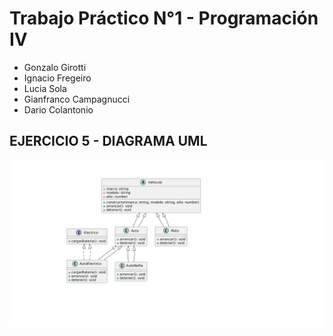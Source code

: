 # Trabajo Práctico N°1 - Programación IV
- Gonzalo Girotti
- Ignacio Fregeiro
- Lucia Sola
- Gianfranco Campagnucci
- Dario Colantonio



## EJERCICIO 5 - DIAGRAMA UML
![DIAGRAMA_UML](./images/Diagrama%20UML%20EJ%205.png)